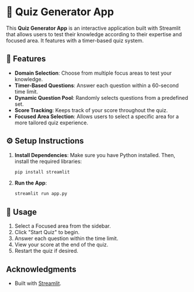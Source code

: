# 🧠 Quiz Generator App

This **Quiz Generator App** is an interactive application built with Streamlit that allows users to test their knowledge according to their expertise and focused area. It features with a timer-based quiz system.


## 🚀 Features

- **Domain Selection**: Choose from multiple focus areas to test your knowledge.
- **Timer-Based Questions**: Answer each question within a 60-second time limit.
- **Dynamic Question Pool**: Randomly selects questions from a predefined set.
- **Score Tracking**: Keeps track of your score throughout the quiz.
- **Focused Area Selection**: Allows users to select a specific area for a more tailored quiz experience.


## ⚙️ Setup Instructions

1. **Install Dependencies**:
   Make sure you have Python installed. Then, install the required libraries:
   ```bash
   pip install streamlit
   ```

2. **Run the App**:
   ```bash
   streamlit run app.py
   ```


## 📖 Usage

1. Select a Focused area from the sidebar.
2. Click "Start Quiz" to begin.
3. Answer each question within the time limit.
4. View your score at the end of the quiz.
5. Restart the quiz if desired.



## Acknowledgments

- Built with [Streamlit](https://streamlit.io/).